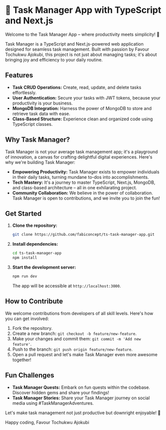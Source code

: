 # 🚀 Task Manager App with TypeScript and Next.js

Welcome to the Task Manager App – where productivity meets simplicity! 🚀

Task Manager is a TypeScript and Next.js-powered web application designed for seamless task management. Built with passion by Favour Tochukwu Ajokubi, this project is not just about managing tasks; it's about bringing joy and efficiency to your daily routine.

## Features

- **Task CRUD Operations:** Create, read, update, and delete tasks effortlessly.
- **User Authentication:** Secure your tasks with JWT tokens, because your productivity is your business.
- **MongoDB Integration:** Harness the power of MongoDB to store and retrieve task data with ease.
- **Class-Based Structure:** Experience clean and organized code using TypeScript classes.

## Why Task Manager?

Task Manager is not your average task management app; it's a playground of innovation, a canvas for crafting delightful digital experiences. Here's why we're building Task Manager:

- **Empowering Productivity:** Task Manager exists to empower individuals in their daily tasks, turning mundane to-dos into accomplishments.
- **Tech Mastery:** It's a journey to master TypeScript, Next.js, MongoDB, and class-based architecture – all in one exhilarating project.
- **Community Collaboration:** We believe in the power of collaboration. Task Manager is open to contributions, and we invite you to join the fun!

## Get Started

1. **Clone the repository:**
   ```bash
   git clone https://github.com/fabiconcept/ts-task-manager-app.git
   ```

2. **Install dependencies:**
   ```bash
   cd ts-task-manager-app
   npm install
   ```

3. **Start the development server:**
   ```bash
   npm run dev
   ```

   The app will be accessible at `http://localhost:3000`.

## How to Contribute

We welcome contributions from developers of all skill levels. Here's how you can get involved:

1. Fork the repository.
2. Create a new branch: `git checkout -b feature/new-feature`.
3. Make your changes and commit them: `git commit -m 'Add new feature'`.
4. Push to the branch: `git push origin feature/new-feature`.
5. Open a pull request and let's make Task Manager even more awesome together!

## Fun Challenges

- **Task Manager Quests:** Embark on fun quests within the codebase. Discover hidden gems and share your findings!
- **Task Manager Stories:** Share your Task Manager journey on social media using #TaskManagerAdventures.

Let's make task management not just productive but downright enjoyable! 🎉

Happy coding,
Favour Tochukwu Ajokubi